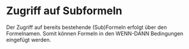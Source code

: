# Zugriff auf Subformeln

Der Zugriff auf bereits bestehende (Sub)Formeln erfolgt über den Formelnamen. Somit können Formeln in den WENN-DANN Bedingungen eingefügt werden.